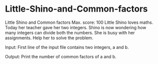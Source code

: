 # Little-Shino-and-Common-factors

Little Shino and Common factors
Max. score: 100
Little Shino loves maths. Today her teacher gave her two integers. Shino is now wondering how many integers can divide both the numbers. She is busy with her assignments. Help her to solve the problem.

Input:
First line of the input file contains two integers, a and b.

Output:
Print the number of common factors of a and b.
